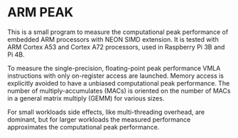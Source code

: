 # ARM PEAK

This is a small program to measure the computational peak performance of embedded ARM processors with NEON SIMD extension.
It is tested with ARM Cortex A53 and Cortex A72 processors, used in Raspberry Pi 3B and Pi 4B.

To measure the single-precision, floating-point peak performance VMLA instructions with only on-register access are launched.
Memory access is explicitly avoided to have a unbiased computational peak performance.
The number of multiply-accumulates (MACs) is oriented on the number of MACs in a general matrix multiply (GEMM) for various sizes.

For small workloads side effects, like multi-threading overhead, are dominant, but for larger workloads the measured performance approximates the computational peak performance.
